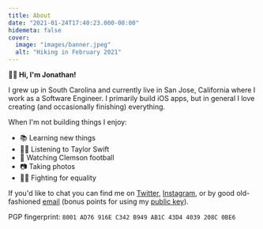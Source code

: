 ```yaml
---
title: About
date: "2021-01-24T17:40:23.000-08:00"
hidemeta: false
cover:
  image: "images/banner.jpeg"
  alt: "Hiking in February 2021"
---
```


**👋🏻 Hi, I'm Jonathan!**

I grew up in South Carolina and currently live in San Jose, California where I work as a Software Engineer. I primarily build iOS apps, but in general I love creating (and occasionally finishing) everything.

When I'm not building things I enjoy:

* 📚 Learning new things
* 👱‍♀️ Listening to Taylor Swift
* 🏈 Watching Clemson football
* 📷 Taking photos
* 🏳️‍🌈 Fighting for equality

If you'd like to chat you can find me on [Twitter](https://twitter.com/jmjordan), [Instagram](https://instagram.com/jmjordan), or by good old-fashioned [email](mailto:jonathan@jmjordan.com) (bonus points for using my [public key](/keys/8001AD76916EC342B949AB1C43D44039208C0BE6.asc)).

PGP fingerprint: `8001 AD76 916E C342 B949 AB1C 43D4 4039 208C 0BE6`